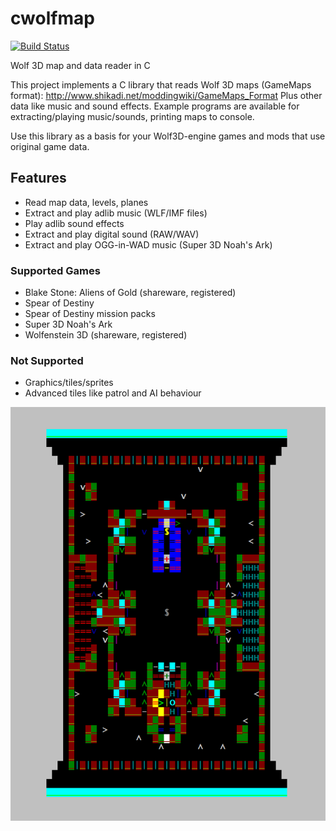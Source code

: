 # cwolfmap

[![Build Status](https://github.com/cxong/cwolfmap/workflows/Build/badge.svg)](https://github.com/cxong/cwolfmap/actions)

Wolf 3D map and data reader in C

This project implements a C library that reads Wolf 3D maps (GameMaps format): http://www.shikadi.net/moddingwiki/GameMaps_Format
Plus other data like music and sound effects. Example programs are available for extracting/playing music/sounds, printing maps to console.

Use this library as a basis for your Wolf3D-engine games and mods that use original game data.

## Features

- Read map data, levels, planes
- Extract and play adlib music (WLF/IMF files)
- Play adlib sound effects
- Extract and play digital sound (RAW/WAV)
- Extract and play OGG-in-WAD music (Super 3D Noah's Ark)

### Supported Games

- Blake Stone: Aliens of Gold (shareware, registered)
- Spear of Destiny
- Spear of Destiny mission packs
- Super 3D Noah's Ark
- Wolfenstein 3D (shareware, registered)

### Not Supported

- Graphics/tiles/sprites
- Advanced tiles like patrol and AI behaviour

![screenshot](https://github.com/cxong/cwolfmap/blob/master/screenshot.png)
